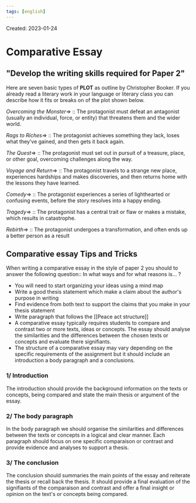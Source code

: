 ```yaml
---
tags: [english] 
---
```

Created: 2023-01-24

# Comparative Essay
## "Develop the writing skills required for Paper 2"
Here are seven basic types of **PLOT** as outline by Christopher Booker. If you already read a literary work in your language or literary class you can describe how it fits or breaks on of the plot shown below.

*Overcoming the Monster*=> :: The protagonist must defeat an antagonist (usually an individual, force, or entity) that threatens them and the wider world. 
<!--SR:!2024-06-30,318,250-->

*Rags to Riches*=> :: The protagonist achieves something they lack, loses what they’ve gained, and then gets it back again. 
<!--SR:!2024-03-12,248,250-->

*The Quest*=> :: The protagonist must set out in pursuit of a treasure, place, or other goal, overcoming challenges along the way. 
<!--SR:!2024-02-15,232,250-->

*Voyage and Return*=> :: The protagonist travels to a strange new place, experiences hardships and makes discoveries, and then returns home with the lessons they have learned. 
<!--SR:!2023-10-12,160,250-->

*Comedy*=> :: The protagonist experiences a series of lighthearted or confusing events, before the story resolves into a happy ending. 
<!--SR:!2024-07-28,332,250-->

*Tragedy*=> :: The protagonist has a central trait or flaw or makes a mistake, which results in catastrophe. 
<!--SR:!2024-07-01,318,250-->

*Rebirth*=> :: The protagonist undergoes a transformation, and often ends up a better person as a result
<!--SR:!2024-08-03,335,250-->

## Comparative essay Tips and Tricks
When writing a comparative essay in the style of paper 2 you should to answer the following question:: In what ways and for what reasons is… ?
<!--SR:!2023-11-27,54,170-->

- You will need to start organizing your ideas using a mind map
- Write a good thesis statement which make a claim about the author's purpose in writing
- Find evidence from both text to support the claims that you make in your thesis statement
- Write paragraph that follows the [[Peace act structure]]
- A comparative essay typically requires students to compare and contrast two or more texts, ideas or concepts. The essay should analyse the similarities and the differences between the chosen texts or concepts and evaluate there signifiants. 
- The structure of a comparative essay may vary depending on the specific requirements of the assignment but it should include an introduction a body paragraph and a conclusions. 

### 1/ Introduction
The introduction should provide the background information on the texts or concepts, being compared and state the main thesis or argument of the essay.

### 2/ The body paragraph
In the body paragraph we should organise the similarities and differences between the texts or concepts in a logical and clear manner. Each paragraph should focus on one specific comparaison or contrast and provide evidence and analyses to support a thesis. 

### 3/ The conclusion
The conclusion should summaries the main points of the essay and reiterate the thesis or recall back the thesis. It should provide a final evaluation of the signifiants of the comparaison and contrast and offer a final insight or opinion on the text's or concepts being compared. 
